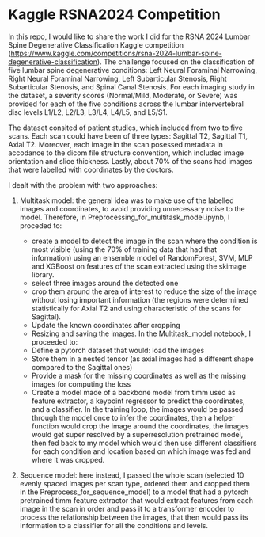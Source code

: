 # Kaggle RSNA2024 Competition
In this repo, I would like to share the work I did for the RSNA 2024 Lumbar Spine Degenerative Classification Kaggle competition (https://www.kaggle.com/competitions/rsna-2024-lumbar-spine-degenerative-classification). 
The challenge focused on the classification of five lumbar spine degenerative conditions: Left Neural Foraminal Narrowing, Right Neural Foraminal Narrowing, Left Subarticular Stenosis, Right Subarticular Stenosis, and Spinal Canal Stenosis. For each imaging study in the dataset, a severity scores (Normal/Mild, Moderate, or Severe) was provided for each of the five conditions across the lumbar intervertebral disc levels L1/L2, L2/L3, L3/L4, L4/L5, and L5/S1.

The dataset consited of patient studies, which included from two to five scans. Each scan could have been of three types: Sagittal T2, Sagittal T1, Axial T2. Moreover, each image in the scan posessed metadata in accodance to the dicom file structure convention, which included image orientation and slice thickness. Lastly, about 70% of the scans had images that were labelled with coordinates by the doctors.

I dealt with the problem with two approaches: 
1) Multitask model: the general idea was to make use of the labelled images and coordinates, to avoid providing unnecessary noise to the model. Therefore, in Preprocessing_for_multitask_model.ipynb, I proceded to:
   - create a model to detect the image in the scan where the condition is most visible (using the 70% of training data that had that information) using an ensemble model of RandomForest, SVM, MLP and XGBoost on features of the scan extracted using the skimage library.
   - select three images around the detected one
   - crop them around the area of interest to reduce the size of the image without losing important information (the regions were determined statistically for Axial T2 and using characteristic of the scans for Sagittal).
   - Update the known coordinates after cropping
   - Resizing and saving the images.
   In the Multitask_model notebook, I proceeded to:
   - Define a pytorch dataset that would: load the images
   - Store them in a nested tensor (as axial images had a different shape compared to the Sagittal ones)
   - Provide a mask for the missing coordinates as well as the missing images for computing the loss
   - Create a model made of a backbone model from timm used as feature extractor, a keypoint regressor to predict the coordinates, and a classifier.
   In the training loop, the images would be passed through the model once to infer the coordinates, then a helper function would crop the image around the coordinates, the images would get super resolved by a superresolution pretrained model, then fed back to my model which would then use different classifiers for each condition and location based on which image was fed and where it was cropped.

2) Sequence model: here instead, I passed the whole scan (selected 10 evenly spaced images per scan type, ordered them and cropped them in the Preprocess_for_sequence_model) to a model that had a pytorch pretrained timm feature extractor that would extract features from each image in the scan in order and pass it to a transformer encoder to process the relationship between the images, that then would pass its information to a classifier for all the conditions and levels.
